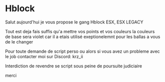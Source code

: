 # Hblock
Salut aujourd'hui je vous propose le gang Hblock ESX, ESX LEGACY 

Tout est deja fais suffis qu'a mettre vos points et vos couleurs la couleurs de base sera violet car il a etais utilisé exeptionelemnt pour les ballas a vous de le changer

Pour toute demande de script perso ou alors si vous avez un probleme avec le job contacter moi sur Discord: krz_ii

Interdiction de revendre se script sous peine de poursuite judiciaire

merci
